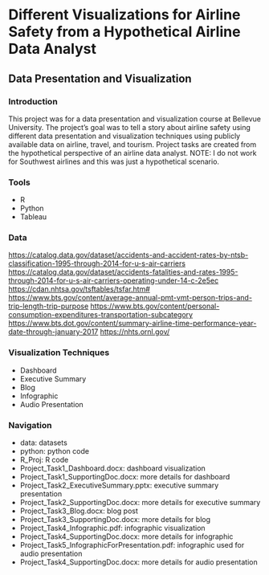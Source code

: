 # Different Visualizations for Airline Safety from a Hypothetical Airline Data Analyst
## Data Presentation and Visualization

### Introduction
This project was for a data presentation and visualization course at Bellevue University. The project’s goal was to tell a story about airline safety using different data presentation and visualization techniques using publicly available data on airline, travel, and tourism.  Project tasks are created from the hypothetical perspective of an airline data analyst.  NOTE: I do not work for Southwest airlines and this was just a hypothetical scenario. 

### Tools
* R
* Python
* Tableau

### Data
https://catalog.data.gov/dataset/accidents-and-accident-rates-by-ntsb-classification-1995-through-2014-for-u-s-air-carriers
https://catalog.data.gov/dataset/accidents-fatalities-and-rates-1995-through-2014-for-u-s-air-carriers-operating-under-14-c-2e5ec
https://cdan.nhtsa.gov/tsftables/tsfar.htm#
https://www.bts.gov/content/average-annual-pmt-vmt-person-trips-and-trip-length-trip-purpose
https://www.bts.gov/content/personal-consumption-expenditures-transportation-subcategory
https://www.bts.dot.gov/content/summary-airline-time-performance-year-date-through-january-2017
https://nhts.ornl.gov/


### Visualization Techniques
* Dashboard
* Executive Summary
* Blog
* Infographic
* Audio Presentation

### Navigation
* data: datasets
* python: python code
* R_Proj: R code
* Project_Task1_Dashboard.docx: dashboard visualization
* Project_Task1_SupportingDoc.docx: more details for dashboard
* Project_Task2_ExecutiveSummary.pptx: executive summary presentation
* Project_Task2_SupportingDoc.docx: more details for executive summary
* Project_Task3_Blog.docx: blog post
* Project_Task3_SupportingDoc.docx: more details for blog
* Project_Task4_Infographic.pdf: infographic visualization
* Project_Task4_SupportingDoc.docx: more details for infographic
* Project_Task5_InfographicForPresentation.pdf: infographic used for audio presentation
* Project_Task4_SupportingDoc.docx: more details for audio presentation
